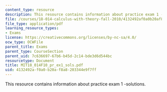 ```yaml
---
content_type: resource
description: This resource contains information about practice exam 1 -solutions.
file: /courses/18-014-calculus-with-theory-fall-2010/4132492af0a0b20af8a8203344e9f7ff_MIT18_014F10_pr_ex1_sols.pdf
file_type: application/pdf
learning_resource_types:
- Exams
license: https://creativecommons.org/licenses/by-nc-sa/4.0/
ocw_type: OCWFile
parent_title: Exams
parent_type: CourseSection
parent_uid: 7c636697-67b6-b45d-2c14-bde3d6d544bc
resourcetype: Document
title: MIT18_014F10_pr_ex1_sols.pdf
uid: 4132492a-f0a0-b20a-f8a8-203344e9f7ff
---
```

This resource contains information about practice exam 1 -solutions.